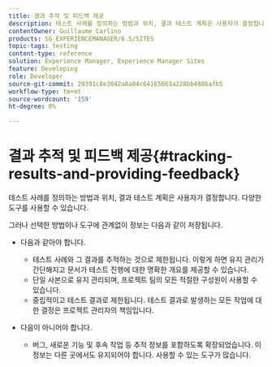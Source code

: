 ```yaml
---
title: 결과 추적 및 피드백 제공
description: 테스트 사례를 정의하는 방법과 위치, 결과 테스트 계획은 사용자가 결정합니다
contentOwner: Guillaume Carlino
products: SG_EXPERIENCEMANAGER/6.5/SITES
topic-tags: testing
content-type: reference
solution: Experience Manager, Experience Manager Sites
feature: Developing
role: Developer
source-git-commit: 29391c8e3042a8a04c64165663a228bb4886afb5
workflow-type: tm+mt
source-wordcount: '159'
ht-degree: 0%

---
```


# 결과 추적 및 피드백 제공{#tracking-results-and-providing-feedback}

테스트 사례를 정의하는 방법과 위치, 결과 테스트 계획은 사용자가 결정합니다. 다양한 도구를 사용할 수 있습니다.

그러나 선택한 방법이나 도구에 관계없이 정보는 다음과 같이 저장됩니다.

* 다음과 같아야 합니다.

   * 테스트 사례와 그 결과를 추적하는 것으로 제한됩니다. 이렇게 하면 유지 관리가 간단해지고 문서가 테스트 진행에 대한 명확한 개요를 제공할 수 있습니다.
   * 단일 사본으로 유지 관리되며, 프로젝트 팀의 모든 적절한 구성원이 사용할 수 있습니다.
   * 중립적이고 테스트 결과로 제한됩니다. 테스트 결과로 발생하는 모든 작업에 대한 결정은 프로젝트 관리자의 책임입니다.

* 다음이 아니어야 합니다.

   * 버그, 새로운 기능 및 후속 작업 등 추적 정보를 포함하도록 확장되었습니다. 이 정보는 다른 곳에서도 유지되어야 합니다. 사용할 수 있는 도구가 많습니다.

